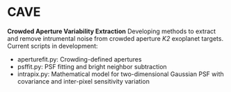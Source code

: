 # CAVE
**Crowded Aperture Variability Extraction**
Developing methods to extract and remove intrumental noise from crowded aperture *K2* exoplanet targets. Current scripts in development: 
 - aperturefit.py: Crowding-defined apertures
 - psffit.py: PSF fitting and bright neighbor subtraction
 - intrapix.py: Mathematical model for two-dimensional Gaussian PSF with covariance and inter-pixel sensitivity variation

